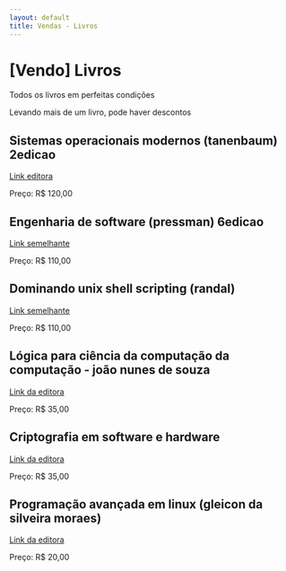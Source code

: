 ```yaml
---
layout: default
title: Vendas - Livros
---
```

<div class="page-content wc-container">
  <h1>[Vendo] Livros</h1>
  <p>Todos os livros em perfeitas condições</p>
  <p>Levando mais de um livro, pode haver descontos</p>

  <h2>Sistemas operacionais modernos (tanenbaum) 2edicao</h2>
  <p><a href="http://www.pearson.com.br/produtos_detalhes.asp?id_p=0&livro_cod=9788587918574">Link editora</a></p>
  <p>Preço: R$ 120,00</p>

  <h2>Engenharia de software (pressman) 6edicao</h2>
  <p><a href="http://www.saraiva.com.br/engenharia-de-software-uma-abordagem-profissional-7-edicao-3527862.html">Link semelhante</a></p>
  <p>Preço: R$ 110,00</p>

  <h2>Dominando unix shell scripting (randal)</h2>
  <p><a href="http://www.amazon.com.br/dp/8535213236/ref=asc_df_85352132363580932/?tag=kindispbra5-1-20&creative=380333&creativeASIN=8535213236&linkCode=asn">Link semelhante</a></p>
  <p>Preço: R$ 110,00</p>

  <h2>Lógica para ciência da computação da computação - joão nunes de souza</h2>
  <p><a href="http://www.elsevier.com.br/site/produtos/Detalhe-produto.aspx?evp=VolAulas15.1&tid=2925&seg=3&isbn=9788535229615&cat=8&tit=L%C3%93GICA%20PARA%20CI%C3%8ANCIA%20DA%20COMPUTA%C3%87%C3%83O">Link da editora</a></p>
  <p>Preço: R$ 35,00</p>

  <h2>Criptografia em software e hardware</h2>
  <p><a href="http://novatec.com.br/livros/criptografia/">Link da editora</a></p>
  <p>Preço: R$ 35,00</p>

  <h2>Programação avançada em linux (gleicon da silveira moraes)</h2>
  <p><a href="http://novatec.com.br/livros/proglinux/">Link da editora</a></p>
  <p>Preço: R$ 20,00</p>
</div>
